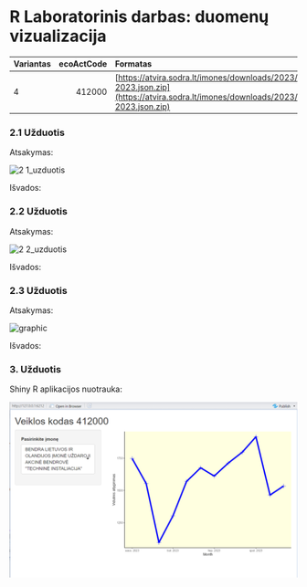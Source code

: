 # R Laboratorinis darbas: duomenų vizualizacija

|Variantas | ecoActCode|Formatas          |
|:---------|----------:|:-----------------|
|4         |     412000|[https://atvira.sodra.lt/imones/downloads/2023/monthly-2023.json.zip](https://atvira.sodra.lt/imones/downloads/2023/monthly-2023.json.zip)|


### 2.1 Užduotis

Atsakymas:

![2 1_uzduotis](https://github.com/potatooo1223/KTU-P160B131-2024-lab/assets/150597635/55c2012a-ce5a-4640-85ff-af61e16a2383)


Išvados:

### 2.2 Užduotis

Atsakymas:

![2 2_uzduotis](https://github.com/potatooo1223/KTU-P160B131-2024-lab/assets/150597635/6ca80812-60f8-4555-8ebe-4f3b44afa165)


Išvados:


### 2.3 Užduotis

Atsakymas:

![graphic](2.3_uzduotis.png)

Išvados:


### 3. Užduotis

Shiny R aplikacijos nuotrauka:

![shiny app](img/shinyR.png)
